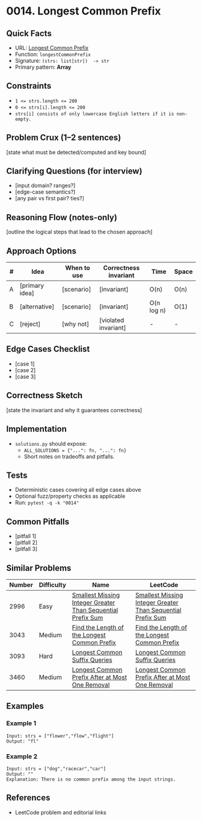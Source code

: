 # 0014. Longest Common Prefix

## Quick Facts

- URL: [Longest Common Prefix](https://leetcode.com/problems/longest-common-prefix/)
- Function: `longestCommonPrefix`
- Signature: `(strs: list[str])  -> str`
- Primary pattern: **Array**

## Constraints

- `1 <= strs.length <= 200`
- `0 <= strs[i].length <= 200`
- `strs[i] consists of only lowercase English letters if it is non-empty.`

## Problem Crux (1–2 sentences)

[state what must be detected/computed and key bound]

## Clarifying Questions (for interview)

- [input domain? ranges?]
- [edge-case semantics?]
- [any pair vs first pair? ties?]

## Reasoning Flow (notes-only)

[outline the logical steps that lead to the chosen approach]

## Approach Options

| # | Idea | When to use | Correctness invariant | Time | Space |
|---|------|-------------|-----------------------|------|-------|
| A | [primary idea] | [scenario] | [invariant] | O(n) | O(n) |
| B | [alternative] | [scenario] | [invariant] | O(n log n) | O(1) |
| C | [reject] | [why not] | [violated invariant] | - | - |

## Edge Cases Checklist

- [case 1]
- [case 2]
- [case 3]

## Correctness Sketch

[state the invariant and why it guarantees correctness]

## Implementation

- `solutions.py` should expose:
  - `ALL_SOLUTIONS = {"...": fn, "...": fn}`
  - Short notes on tradeoffs and pitfalls.

## Tests

- Deterministic cases covering all edge cases above
- Optional fuzz/property checks as applicable
- Run: `pytest -q -k "0014"`

## Common Pitfalls

- [pitfall 1]
- [pitfall 2]
- [pitfall 3]

## Similar Problems

| Number | Difficulty | Name | LeetCode |
|---|---|---|---|
| 2996 | Easy | [Smallest Missing Integer Greater Than Sequential Prefix Sum](../2996-smallest-missing-integer-greater-than-sequential-prefix-sum/readme.md) | [Smallest Missing Integer Greater Than Sequential Prefix Sum](https://leetcode.com/problems/smallest-missing-integer-greater-than-sequential-prefix-sum/) |
| 3043 | Medium | [Find the Length of the Longest Common Prefix](../3043-find-the-length-of-the-longest-common-prefix/readme.md) | [Find the Length of the Longest Common Prefix](https://leetcode.com/problems/find-the-length-of-the-longest-common-prefix/) |
| 3093 | Hard | [Longest Common Suffix Queries](../3093-longest-common-suffix-queries/readme.md) | [Longest Common Suffix Queries](https://leetcode.com/problems/longest-common-suffix-queries/) |
| 3460 | Medium | [Longest Common Prefix After at Most One Removal](../3460-longest-common-prefix-after-at-most-one-removal/readme.md) | [Longest Common Prefix After at Most One Removal](https://leetcode.com/problems/longest-common-prefix-after-at-most-one-removal/) |

## Examples

### Example 1

```text
Input: strs = ["flower","flow","flight"]
Output: "fl"
```

### Example 2

```text
Input: strs = ["dog","racecar","car"]
Output: ""
Explanation: There is no common prefix among the input strings.
```

## References

- LeetCode problem and editorial links
